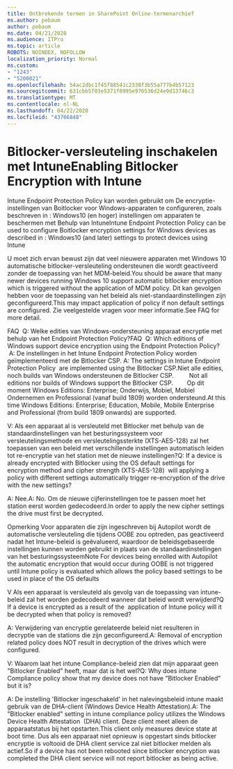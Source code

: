 ```yaml
---
title: Ontbrekende termen in SharePoint Online-termenarchief
ms.author: pebaum
author: pebaum
ms.date: 04/21/2020
ms.audience: ITPro
ms.topic: article
ROBOTS: NOINDEX, NOFOLLOW
localization_priority: Normal
ms.custom:
- "1243"
- "5200021"
ms.openlocfilehash: 54ac2dbc1f45f88541c2338f3b55a777b4b57123
ms.sourcegitcommit: 631cbb5f03e5371f0995e976536d24e9d13746c3
ms.translationtype: MT
ms.contentlocale: nl-NL
ms.lasthandoff: 04/22/2020
ms.locfileid: "43766848"
---
```

# <a name="enabling-bitlocker-encryption-with-intune"></a><span data-ttu-id="0d078-102">Bitlocker-versleuteling inschakelen met Intune</span><span class="sxs-lookup"><span data-stu-id="0d078-102">Enabling Bitlocker Encryption with Intune</span></span>

<span data-ttu-id="0d078-103">Intune Endpoint Protection Policy kan worden gebruikt om De encryptie-instellingen van Boitlocker voor Windows-apparaten te configureren, zoals beschreven in : Windows10 (en hoger) instellingen om apparaten te beschermen met Behulp van Intune</span><span class="sxs-lookup"><span data-stu-id="0d078-103">Intune Endpoint Protection Policy can be used to configure Boitlocker encryption settings for Windows devices as described in : Windows10 (and later) settings to protect devices using Intune</span></span>

<span data-ttu-id="0d078-104">U moet zich ervan bewust zijn dat veel nieuwere apparaten met Windows 10 automatische bitlocker-versleuteling ondersteunen die wordt geactiveerd zonder de toepassing van het MDM-beleid.</span><span class="sxs-lookup"><span data-stu-id="0d078-104">You should be aware that many newer devices running Windows 10 support automatic bitlocker encryption which is triggered without the application of MDM policy.</span></span> <span data-ttu-id="0d078-105">Dit kan gevolgen hebben voor de toepassing van het beleid als niet-standaardinstellingen zijn geconfigureerd.</span><span class="sxs-lookup"><span data-stu-id="0d078-105">This may impact application of policy if non default settings are configured.</span></span> <span data-ttu-id="0d078-106">Zie veelgestelde vragen voor meer informatie.</span><span class="sxs-lookup"><span data-stu-id="0d078-106">See FAQ for more detail.</span></span>


<span data-ttu-id="0d078-107">FAQ  Q: Welke edities van Windows-ondersteuning apparaat encryptie met behulp van het Endpoint Protection Policy?</span><span class="sxs-lookup"><span data-stu-id="0d078-107">FAQ  Q: Which editions of Windows support device encryption using the Endpoint Protection Policy?</span></span>
<span data-ttu-id="0d078-108"> A: De instellingen in het Intune Endpoint Protection Policy worden geïmplementeerd met de Bitlocker CSP.</span><span class="sxs-lookup"><span data-stu-id="0d078-108"> A: The settings in Intune Endpoint Protection Policy  are implemented using the Bitlocker CSP.</span></span><span data-ttu-id="0d078-109">Niet alle edities, noch builds van Windows ondersteunen de Bitlocker CSP. 
     </span><span class="sxs-lookup"><span data-stu-id="0d078-109">  Not all editions nor builds of Windows support the Bitlocker CSP. 
     </span></span> <span data-ttu-id="0d078-110">Op dit moment Windows Editions: Enterprise; Onderwijs, Mobiel, Mobiel Ondernemen en Professional (vanaf build 1809) worden ondersteund.</span><span class="sxs-lookup"><span data-stu-id="0d078-110">At this time Windows Editions: Enterprise; Education, Mobile, Mobile Enterprise and Professional (from build 1809 onwards) are supported.</span></span>




<span data-ttu-id="0d078-111">V: Als een apparaat al is versleuteld met Bitlocker met behulp van de standaardinstellingen van het besturingssysteem voor versleutelingsmethode en versleutelingssterkte (XTS-AES-128) zal het toepassen van een beleid met verschillende instellingen automatisch leiden tot re-encryptie van het station met de nieuwe instellingen?</span><span class="sxs-lookup"><span data-stu-id="0d078-111">Q: If a device is already encrypted with Bitlocker using the OS default settings for encryption method and cipher strength (XTS-AES-128)  will applying a policy with different settings automatically trigger re-encryption of the drive with the new settings?</span></span>

<span data-ttu-id="0d078-112">A: Nee.</span><span class="sxs-lookup"><span data-stu-id="0d078-112">A: No.</span></span> <span data-ttu-id="0d078-113">Om de nieuwe cijferinstellingen toe te passen moet het station eerst worden gedecodeerd.</span><span class="sxs-lookup"><span data-stu-id="0d078-113">In order to apply the new cipher settings the drive must first be decrypted.</span></span>

<span data-ttu-id="0d078-114">Opmerking Voor apparaten die zijn ingeschreven bij Autopilot wordt de automatische versleuteling die tijdens OOBE zou optreden, pas geactiveerd nadat het Intune-beleid is geëvalueerd, waardoor de beleidsgebaseerde instellingen kunnen worden gebruikt in plaats van de standaardinstellingen van het besturingssysteem</span><span class="sxs-lookup"><span data-stu-id="0d078-114">Note For devices being enrolled with Autopilot the automatic encryption that would occur during OOBE is not triggered until Intune policy is evaluated which allows the policy based settings to be used in place of the OS defaults</span></span>




<span data-ttu-id="0d078-115">V Als een apparaat is versleuteld als gevolg van de toepassing van intune-beleid zal het worden gedecodeerd wanneer dat beleid wordt verwijderd?</span><span class="sxs-lookup"><span data-stu-id="0d078-115">Q If a device is encrypted as a result of the  application of Intune policy will it be decrypted when that policy is removed?</span></span>

<span data-ttu-id="0d078-116">A: Verwijdering van encryptie gerelateerde beleid niet resulteren in decryptie van de stations die zijn geconfigureerd.</span><span class="sxs-lookup"><span data-stu-id="0d078-116">A: Removal of encryption related policy does NOT result in decryption of the drives which were configured.</span></span>




<span data-ttu-id="0d078-117">V: Waarom laat het intune Compliance-beleid zien dat mijn apparaat geen "Bitlocker Enabled" heeft, maar dat is het wel?</span><span class="sxs-lookup"><span data-stu-id="0d078-117">Q: Why does intune Compliance policy show that my device does not have "Bitlocker Enabled" but it is?</span></span>

<span data-ttu-id="0d078-118">A: De instelling 'Bitlocker ingeschakeld' in het nalevingsbeleid intune maakt gebruik van de DHA-client (Windows Device Health Attestation).</span><span class="sxs-lookup"><span data-stu-id="0d078-118">A: The "Bitlocker enabled" setting in intune compliance policy utilizes the Windows Device Health Attestation  (DHA) client.</span></span> <span data-ttu-id="0d078-119">Deze client meet alleen de apparaatstatus bij het opstarten.</span><span class="sxs-lookup"><span data-stu-id="0d078-119">This client only measures device state at boot time.</span></span> <span data-ttu-id="0d078-120">Dus als een apparaat niet opnieuw is opgestart sinds bitlocker encryptie is voltooid de DHA client service zal niet bitlocker melden als actief.</span><span class="sxs-lookup"><span data-stu-id="0d078-120">So if a device has not been rebooted since bitlocker encryption was completed the DHA client service will not report bitlocker as being active.</span></span>